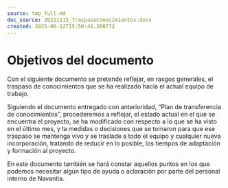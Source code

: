 ```yaml
---
source: tmp_full.md
doc_source: 20221115_TraspasoConocimientos.docx
created: 2025-06-12T15:50:41.268772
---
```

# Objetivos del documento

Con el siguiente documento se pretende reflejar, en rasgos generales, el
traspaso de conocimientos que se ha realizado hacia el actual equipo de
trabajo.

Siguiendo el documento entregado con anterioridad, “Plan de
transferencia de conocimientos”, procederemos a reflejar, el estado
actual en el que se encuentra el proyecto, se ha modificado con respecto
a lo que se ha visto en el último mes, y la medidas o decisiones que se
tomaron para que ese traspaso se mantenga vivo y se traslade a todo el
equipo y cualquier nueva incorporación, tratando de reducir en lo
posible, los tiempos de adaptación y formación al proyecto.

En este documento también se hará constar aquellos puntos en los que
podemos necesitar algún tipo de ayuda o aclaración por parte del
personal interno de Navantia.

